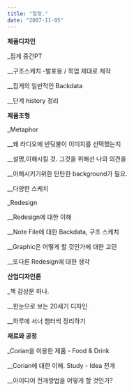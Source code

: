 ```yaml
---
title: "일정."
date: "2007-11-05"
---
```


**제품디자인**

\_집게 중간PT

\_\_구조스케치 -발표용 / 목업 제대로 제작

\_\_집게의 일반적인 Backdata

\_\_단계 history 정리

**제품조형**

\_Metaphor

\_\_왜 라디오에 반딧불이 이미지를 선택했는지

\_\_설명,이해시킬 것. 그것을 위해선 나의 의견을

\_\_이해시키기위한 탄탄한 background가 필요.

\_\_다양한 스케치

\_Redesign

\_\_Redesign에 대한 이해

\_\_Note File에 대한 Backdata, 구조 스케치

\_\_Graphic은 어떻게 할 것인가에 대한 고민

\_\_또다른 Redesign에 대한 생각

**산업디자인론**

\_책 감상문 하나.

\_\_한눈으로 보는 20세기 디자인

\_\_하루에 서너 챕터씩 정리하기

**재료와 공정**

\_Corian을 이용한 제품 - Food & Drink

\_\_Corian에 대한 이해. Study - Idea 전개

\_\_아이디어 전개방법을 어떻게 할 것인가?
